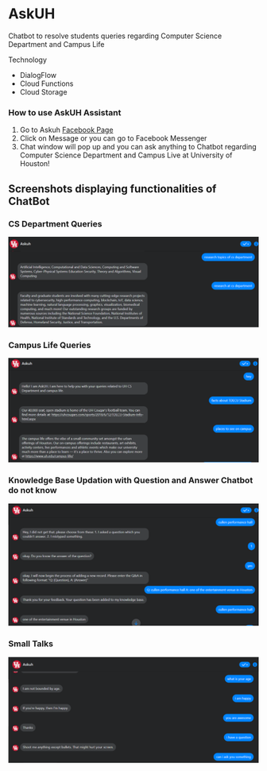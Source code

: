 # AskUH

 Chatbot to resolve students queries regarding Computer Science Department and Campus Life 
 
 Technology
 - DialogFlow 
 - Cloud Functions 
 - Cloud Storage	

### How to use AskUH Assistant

1. Go to Askuh  [Facebook Page](https://www.facebook.com/profile.php?id=100088157080878)
2. Click on Message or you can go to Facebook Messenger 
3. Chat window will pop up and you can ask anything to Chatbot regarding Computer Science Department and Campus Live at University of Houston!

## Screenshots displaying functionalities of ChatBot

### CS Department Queries
<img src="cs_department_queries.png" width="700"/>

### Campus Life Queries
<img src="campus_life_queries.png" width="700"/>

### Knowledge Base Updation with Question and Answer Chatbot do not know
<img src="knowledgebase_updation.png" width="700"/>

### Small Talks
<img src="small_talks.png" width="700"/>
